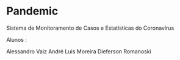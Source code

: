 # Pandemic
Sistema de Monitoramento de Casos e Estatísticas do Coronavírus

Alunos : 

Alessandro Vaiz
André Luis Moreira
Dieferson Romanoski
